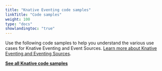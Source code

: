 ```yaml
---
title: "Knative Eventing code samples"
linkTitle: "Code samples"
weight: 100
type: "docs"
showlandingtoc: "true"
---
```


Use the following code samples to help you understand the various use cases for
Knative Eventing and Event Sources.
[Learn more about Knative Eventing and Eventing Sources](../).

[**See all Knative code samples**](../../samples.md)
